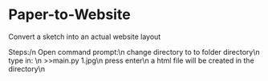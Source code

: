# Paper-to-Website
Convert a sketch into an actual website layout

Steps:/n
Open command prompt:\n
  change directory to to folder directory\n
  type in: \n
      >>main.py 1.jpg\n
  press enter\n
a html file will be created in the directory\n
